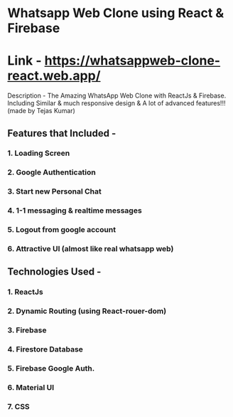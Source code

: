 # Whatsapp Web Clone using React & Firebase
# Link - https://whatsappweb-clone-react.web.app/
Description - The Amazing WhatsApp Web Clone with ReactJs &amp; Firebase. Including Similar &amp; much responsive design &amp; A lot of advanced features!!! (made by Tejas Kumar)

## Features that Included - 
### 1. Loading Screen
### 2. Google Authentication
### 3. Start new Personal Chat
### 4. 1-1 messaging & realtime messages
### 5. Logout from google account
### 6. Attractive UI (almost like real whatsapp web)


## Technologies Used -
### 1. ReactJs
### 2. Dynamic Routing (using React-rouer-dom)
### 3. Firebase
### 4. Firestore Database
### 5. Firebase Google Auth.
### 6. Material UI
### 7. CSS
